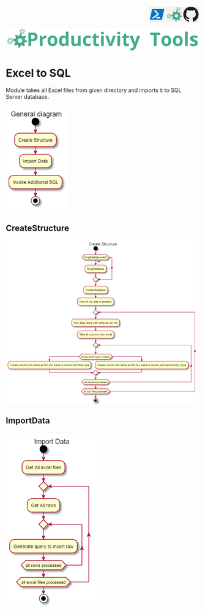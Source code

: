 <!--Category:Powershell--> 
 <p align="right">
    <a href="https://www.powershellgallery.com/packages/ProductivityTools.PSExcel2SQL/"><img src="Images/Header/Powershell_border_40px.png" /></a>
    <a href="http://productivitytools.tech/excel2sql/"><img src="Images/Header/ProductivityTools_green_40px_2.png" /><a> 
    <a href="https://github.com/pwujczyk/ProductivityTools.PSExcel2SQL"><img src="Images/Header/Github_border_40px.png" /></a>
</p>
<p align="center">
    <a href="http://productivitytools.tech/">
        <img src="Images/Header/LogoTitle_green_500px.png" />
    </a>
</p>


# Excel to SQL

Module takes all Excel files from given directory and imports it to SQL Server database.
<!--more-->



<!--og-image-->
<img src="Images/GeneralDiagram.png" />

## CreateStructure

<img src="Images/CreateSTructure.png" />

## ImportData

<img src="Images/ImportData.png" />
